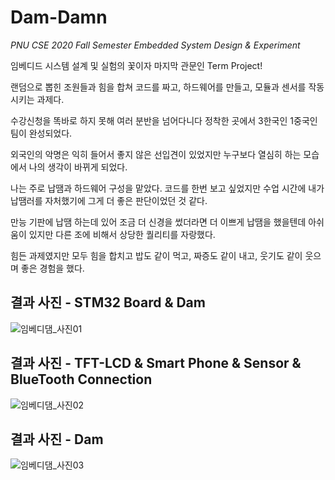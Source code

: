 # Dam-Damn

_PNU CSE 2020 Fall Semester Embedded System Design & Experiment_

임베디드 시스템 설계 및 실험의 꽃이자 마지막 관문인 Term Project!

랜덤으로 뽑힌 조원들과 힘을 합쳐 코드를 짜고, 하드웨어를 만들고, 모듈과 센서를 작동시키는 과제다.

수강신청을 똑바로 하지 못해 여러 분반을 넘어다니다 정착한 곳에서 3한국인 1중국인 팀이 완성되었다. 

외국인의 악명은 익히 들어서 좋지 않은 선입견이 있었지만 누구보다 열심히 하는 모습에서 나의 생각이 바뀌게 되었다. 

나는 주로 납땜과 하드웨어 구성을 맡았다. 코드를 한번 보고 싶었지만 수업 시간에 내가 납땜러를 자처했기에 그게 더 좋은 판단이었던 것 같다.

만능 기판에 납땜 하는데 있어 조금 더 신경을 썼더라면 더 이쁘게 납땜을 했을텐데 아쉬움이 있지만 다른 조에 비해서 상당한 퀄리티를 자랑했다. 

힘든 과제였지만 모두 힘을 합치고 밥도 같이 먹고, 짜증도 같이 내고, 웃기도 같이 웃으며 좋은 경험을 했다. 


결과 사진 - STM32 Board & Dam
-------------
![임베디댐_사진01](https://user-images.githubusercontent.com/49744580/102891798-2b7dfd80-44a2-11eb-8284-9549e3ae11d3.jpg)


결과 사진 - TFT-LCD & Smart Phone & Sensor & BlueTooth Connection
-------------
![임베디댐_사진02](https://user-images.githubusercontent.com/49744580/102892140-cbd42200-44a2-11eb-8ec0-3bb40f4aa7f4.jpg)



결과 사진 - Dam
-------------
![임베디댐_사진03](https://user-images.githubusercontent.com/49744580/102892143-cd9de580-44a2-11eb-9cc0-3cf0a13a8e5e.jpg)
